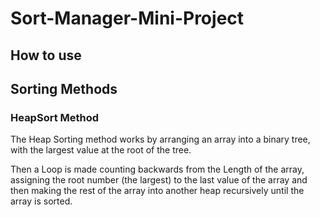 # Sort-Manager-Mini-Project

## How to use

## Sorting Methods

### HeapSort Method

The Heap Sorting method works by arranging an array into a binary tree, with the largest value at the root of the tree. 

Then a Loop is made counting backwards from the Length of the array, assigning the root number (the largest) to the last value of the array and then making the rest of the array into another heap recursively until the array is sorted.
